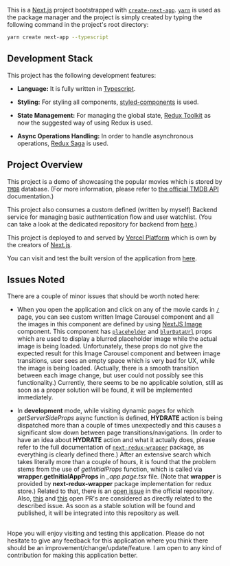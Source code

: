This is a [Next.js](https://nextjs.org/) project bootstrapped with [`create-next-app`](https://github.com/vercel/next.js/tree/canary/packages/create-next-app). [`yarn`](https://yarnpkg.com/) is used as the package manager and the project is simply created by typing the following command in the project's root directory:

```bash
yarn create next-app --typescript
```

## Development Stack

This project has the following development features: 
  
- **Language:** It is fully written in [Typescript](https://www.typescriptlang.org/).

- **Styling:** For styling all components, [styled-components](https://styled-components.com/docs) is used.

- **State Management:** For managing the global state, [Redux Toolkit](https://redux-toolkit.js.org/introduction/getting-started) as now the suggested way of using Redux is used.

- **Async Operations Handling:** In order to handle asynchronous operations, [Redux Saga](https://redux-saga.js.org/docs/introduction/GettingStarted) is used.

## Project Overview

This project is a demo of showcasing the popular movies which is stored by [`TMDB`](https://www.themoviedb.org/?language=en-US) database. (For more information, please refer to [the official TMDB API](https://developers.themoviedb.org/3/getting-started/introduction) documentation.)

This project also consumes a custom defined (written by myself) Backend service for managing basic authtentication flow and user watchlist. (You can take a look at the dedicated repository for backend from [here](https://github.com/merthelva/movie-browser-app-backend).)

This project is deployed to and served by [Vercel Platform](https://vercel.com/new?utm_medium=default-template&filter=next.js&utm_source=create-next-app&utm_campaign=create-next-app-readme) which is own by the creators of [Next.js](https://nextjs.org/).

You can visit and test the built version of the application from [here](https://movie-browser-app.vercel.app/).

## Issues Noted

There are a couple of minor issues that should be worth noted here:

- When you open the application and click on any of the movie cards in [`/`](https://movie-browser-app.vercel.app/) page, you can see custom written Image Carousel component and all the images in this component are defined by using [NextJS Image](https://nextjs.org/docs/api-reference/next/image) component. This component has [`placeholder`](https://nextjs.org/docs/api-reference/next/image#placeholder) and [`blurDataUrl`](https://nextjs.org/docs/api-reference/next/image#blurdataurl) props which are used to display a blurred placeholder image while the actual image is being loaded. Unfortunately, these props do not give the expected result for this Image Carousel component and between image transitions, user sees an empty space which is very bad for UX, while the image is being loaded. (Actually, there is a smooth transition between each image change, but user could not possibly see this functionality.) Currently, there seems to be no applicable solution, still as soon as a proper solution will be found, it will be implemented immediately.

- In **development** mode, while visiting dynamic pages for which *getServerSideProps* async function is defined, **HYDRATE** action is being dispatched more than a couple of times unexpectedly and this causes a significant slow down between page transitions/navigations. (In order to have an idea about **HYDRATE** action and what it actually does, please refer to the full documentation of [`next-redux-wrapper`](https://github.com/kirill-konshin/next-redux-wrapper#redux-wrapper-for-nextjs-) package, as everything is clearly defined there.) After an extensive search which takes literally more than a couple of hours, it is found that the problem stems from the use of *getInitialProps* function, which is called via **wrapper.getInitialAppProps** in *_app.page.tsx* file. (Note that **wrapper** is provided by **next-redux-wrapper** package implementation for redux store.) Related to that, there is an [open issue](https://github.com/kirill-konshin/next-redux-wrapper/issues/472) in the official repository. Also, [this](https://github.com/kirill-konshin/next-redux-wrapper/issues/433) and [this](https://github.com/kirill-konshin/next-redux-wrapper/issues/422) open PR's are considered as directly related to the described issue. As soon as a stable solution will be found and published, it will be integrated into this repository as well.

##

Hope you will enjoy visiting and testing this application. Please do not hesitate to give any feedback for this application where you think there should be an improvement/change/update/feature. I am open to any kind of contribution for making this application better.
